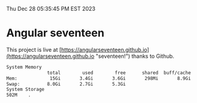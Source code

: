 Thu Dec 28 05:35:45 PM EST 2023

# Angular seventeen


This project is live at [https://angularseventeen.github.io](https://angularseventeen.github.io "seventeen!") thanks to Github.

```bash
System Memory
               total        used        free      shared  buff/cache   available
Mem:            15Gi       3.4Gi       3.6Gi       298Mi       8.9Gi        11Gi
Swap:          8.0Gi       2.7Gi       5.3Gi
System Storage
502M	.
```
```bash

